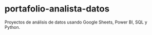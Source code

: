 # portafolio-analista-datos
Proyectos de análisis de datos usando Google Sheets,  Power BI, SQL y Python.
